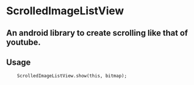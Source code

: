 # ScrolledImageListView

## An android library to create scrolling like that of youtube.

## Usage

```
    ScrolledImageListView.show(this, bitmap);
```
